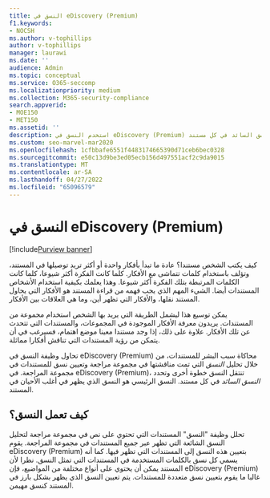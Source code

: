 ```yaml
---
title: النسق في eDiscovery (Premium)
f1.keywords:
- NOCSH
ms.author: v-tophillips
author: v-tophillips
manager: laurawi
ms.date: ''
audience: Admin
ms.topic: conceptual
ms.service: O365-seccomp
ms.localizationpriority: medium
ms.collection: M365-security-compliance
search.appverid:
- MOE150
- MET150
ms.assetid: ''
description: استخدم النسق في eDiscovery (Premium) لتنظيم مجموعات المراجعة من خلال العثور على النسق السائد في كل مستند.
ms.custom: seo-marvel-mar2020
ms.openlocfilehash: 1cfbbafe6551f4483174665390d71ceb6bec0328
ms.sourcegitcommit: e50c13d9be3ed05ecb156d497551acf2c9da9015
ms.translationtype: MT
ms.contentlocale: ar-SA
ms.lasthandoff: 04/27/2022
ms.locfileid: "65096579"
---
```

# <a name="themes-in-ediscovery-premium"></a>النسق في eDiscovery (Premium)

[!include[Purview banner](../includes/purview-rebrand-banner.md)]

كيف يكتب الشخص مستندا؟ عادة ما تبدأ بأفكار واحدة أو أكثر تريد توصيلها في المستند، وتؤلف باستخدام كلمات تتماشى مع الأفكار. كلما كانت الفكرة أكثر شيوعا، كلما كانت الكلمات المرتبطة بتلك الفكرة أكثر شيوعا. وهذا يعلمك بكيفية استخدام الأشخاص المستندات أيضا. الشيء المهم الذي يجب فهمه من قراءة المستند هو الأفكار التي يحاول المستند نقلها، والأفكار التي تظهر أين، وما هي العلاقات بين الأفكار.

يمكن توسيع هذا ليشمل الطريقة التي يريد بها الشخص استخدام مجموعة من المستندات. يريدون معرفة الأفكار الموجودة في المجموعات، والمستندات التي تتحدث عن تلك الأفكار. علاوة على ذلك، إذا وجد مستندا معينا موضع اهتمام، فسيرغب في أن يتمكن من رؤية المستندات التي تناقش أفكارا مماثلة.

تحاول وظيفة النسق في eDiscovery (Premium) محاكاة سبب البشر للمستندات، من خلال تحليل *النسق* التي تمت مناقشتها في مجموعة مراجعة وتعيين نسق للمستندات في مجموعة المراجعة. في eDiscovery (Premium)، تنتقل النسق خطوة أخرى وتحدد *النسق السائد* في كل مستند. النسق الرئيسي هو النسق الذي يظهر في أغلب الأحيان في المستند.

## <a name="how-does-themes-work"></a>كيف تعمل النسق؟

تحلل وظيفة "النسق" المستندات التي تحتوي على نص في مجموعة مراجعة لتحليل النسق الشائعة التي تظهر عبر جميع المستندات في مجموعة المراجعة. يقوم eDiscovery (Premium) بتعيين هذه النسق إلى المستندات التي تظهر فيها. كما أنه يسمي كل نسق بالكلمات المستخدمة في المستندات التي تمثل النسق. نظرا لأن المستند يمكن أن يحتوي على أنواع مختلفة من المواضيع، فإن eDiscovery (Premium) غالبا ما يقوم بتعيين نسق متعددة للمستندات. يتم تعيين النسق الذي يظهر بشكل بارز في المستند كنسق مهيمن.
